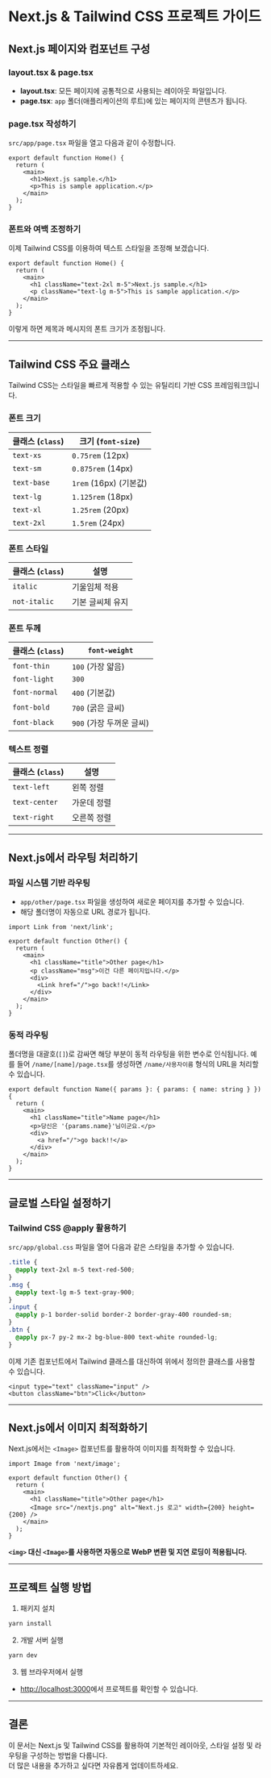 # Next.js & Tailwind CSS 프로젝트 가이드

## Next.js 페이지와 컴포넌트 구성

### layout.tsx & page.tsx
- **layout.tsx**: 모든 페이지에 공통적으로 사용되는 레이아웃 파일입니다.
- **page.tsx**: `app` 폴더(애플리케이션의 루트)에 있는 페이지의 콘텐츠가 됩니다.

### page.tsx 작성하기
`src/app/page.tsx` 파일을 열고 다음과 같이 수정합니다.

```tsx
export default function Home() {
  return (
    <main>
      <h1>Next.js sample.</h1>
      <p>This is sample application.</p>
    </main>
  );
}
```

### 폰트와 여백 조정하기
이제 Tailwind CSS를 이용하여 텍스트 스타일을 조정해 보겠습니다.

```tsx
export default function Home() {
  return (
    <main>
      <h1 className="text-2xl m-5">Next.js sample.</h1>
      <p className="text-lg m-5">This is sample application.</p>
    </main>
  );
}
```

이렇게 하면 제목과 메시지의 폰트 크기가 조정됩니다.

---

## Tailwind CSS 주요 클래스
Tailwind CSS는 스타일을 빠르게 적용할 수 있는 유틸리티 기반 CSS 프레임워크입니다.

### 폰트 크기
| 클래스 (`class`) | 크기 (`font-size`) |
|-----------------|-----------------|
| `text-xs` | `0.75rem` (12px) |
| `text-sm` | `0.875rem` (14px) |
| `text-base` | `1rem` (16px) (기본값) |
| `text-lg` | `1.125rem` (18px) |
| `text-xl` | `1.25rem` (20px) |
| `text-2xl` | `1.5rem` (24px) |

### 폰트 스타일
| 클래스 (`class`) | 설명 |
|-----------------|-----------------|
| `italic` | 기울임체 적용 |
| `not-italic` | 기본 글씨체 유지 |

### 폰트 두께
| 클래스 (`class`) | `font-weight` |
|-----------------|-----------------|
| `font-thin` | `100` (가장 얇음) |
| `font-light` | `300` |
| `font-normal` | `400` (기본값) |
| `font-bold` | `700` (굵은 글씨) |
| `font-black` | `900` (가장 두꺼운 글씨) |

### 텍스트 정렬
| 클래스 (`class`) | 설명 |
|-----------------|-----------------|
| `text-left` | 왼쪽 정렬 |
| `text-center` | 가운데 정렬 |
| `text-right` | 오른쪽 정렬 |

---

## Next.js에서 라우팅 처리하기

### 파일 시스템 기반 라우팅
- `app/other/page.tsx` 파일을 생성하여 새로운 페이지를 추가할 수 있습니다.
- 해당 폴더명이 자동으로 URL 경로가 됩니다.

```tsx
import Link from 'next/link';

export default function Other() {
  return (
    <main>
      <h1 className="title">Other page</h1>
      <p className="msg">이건 다른 페이지입니다.</p>
      <div>
        <Link href="/">go back!!</Link>
      </div>
    </main>
  );
}
```

### 동적 라우팅
폴더명을 대괄호(`[]`)로 감싸면 해당 부분이 동적 라우팅을 위한 변수로 인식됩니다.
예를 들어 `/name/[name]/page.tsx`를 생성하면 `/name/사용자이름` 형식의 URL을 처리할 수 있습니다.

```tsx
export default function Name({ params }: { params: { name: string } }) {
  return (
    <main>
      <h1 className="title">Name page</h1>
      <p>당신은 '{params.name}'님이군요.</p>
      <div>
        <a href="/">go back!!</a>
      </div>
    </main>
  );
}
```

---

## 글로벌 스타일 설정하기

### Tailwind CSS @apply 활용하기
`src/app/global.css` 파일을 열어 다음과 같은 스타일을 추가할 수 있습니다.

```css
.title {
  @apply text-2xl m-5 text-red-500;
}
.msg {
  @apply text-lg m-5 text-gray-900;
}
.input {
  @apply p-1 border-solid border-2 border-gray-400 rounded-sm;
}
.btn {
  @apply px-7 py-2 mx-2 bg-blue-800 text-white rounded-lg;
}
```

이제 기존 컴포넌트에서 Tailwind 클래스를 대신하여 위에서 정의한 클래스를 사용할 수 있습니다.

```tsx
<input type="text" className="input" />
<button className="btn">Click</button>
```

---

## Next.js에서 이미지 최적화하기
Next.js에서는 `<Image>` 컴포넌트를 활용하여 이미지를 최적화할 수 있습니다.

```tsx
import Image from 'next/image';

export default function Other() {
  return (
    <main>
      <h1 className="title">Other page</h1>
      <Image src="/nextjs.png" alt="Next.js 로고" width={200} height={200} />
    </main>
  );
}
```

**`<img>` 대신 `<Image>`를 사용하면 자동으로 WebP 변환 및 지연 로딩이 적용됩니다.**

---

## 프로젝트 실행 방법

1. 패키지 설치
```sh
yarn install
```

2. 개발 서버 실행
```sh
yarn dev
```

3. 웹 브라우저에서 실행
- [http://localhost:3000](http://localhost:3000)에서 프로젝트를 확인할 수 있습니다.

---

## 결론
이 문서는 Next.js 및 Tailwind CSS를 활용하여 기본적인 레이아웃, 스타일 설정 및 라우팅을 구성하는 방법을 다룹니다.  
더 많은 내용을 추가하고 싶다면 자유롭게 업데이트하세요.
